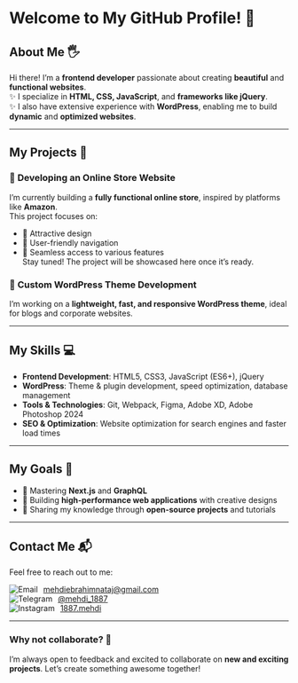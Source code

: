 # Welcome to My GitHub Profile! 👋

## About Me 🖐️
Hi there! I’m a **frontend developer** passionate about creating **beautiful** and **functional websites**.  
✨ I specialize in **HTML, CSS, JavaScript**, and **frameworks like jQuery**.  
✨ I also have extensive experience with **WordPress**, enabling me to build **dynamic** and **optimized websites**.  

---

## My Projects 🚀

### 🔧 **Developing an Online Store Website**  
I’m currently building a **fully functional online store**, inspired by platforms like **Amazon**.  
This project focuses on:  
- 📌 Attractive design  
- 📌 User-friendly navigation  
- 📌 Seamless access to various features  
Stay tuned! The project will be showcased here once it’s ready.  

### 🔧 **Custom WordPress Theme Development**  
I’m working on a **lightweight, fast, and responsive WordPress theme**, ideal for blogs and corporate websites.  

---

## My Skills 💻

- **Frontend Development**: HTML5, CSS3, JavaScript (ES6+), jQuery  
- **WordPress**: Theme & plugin development, speed optimization, database management  
- **Tools & Technologies**: Git, Webpack, Figma, Adobe XD, Adobe Photoshop 2024  
- **SEO & Optimization**: Website optimization for search engines and faster load times  

---

## My Goals 🌟

- 🚀 Mastering **Next.js** and **GraphQL**  
- 🚀 Building **high-performance web applications** with creative designs  
- 🚀 Sharing my knowledge through **open-source projects** and tutorials  

---

## Contact Me 📬

Feel free to reach out to me:

<div style="display: flex; align-items: center; gap: 10px;"heigh=200;>
  <img src="https://img.icons8.com/?size=20&width=100&id=CXYJjRfKlwI9&format=png&color=000000" alt="Email">
  <a href="mailto:mehdiebrahimnataj@gmail.com">mehdiebrahimnataj@gmail.com</a>
</div>

<div style="display: flex; align-items: center; gap: 10px;">
  <img src="https://img.icons8.com/?size=20&&id=oWiuH0jFiU0R&format=png&color=000000" alt="Telegram">
  <a href="https://t.me/mehdi_1887">@mehdi_1887</a>
</div>

<div style="display: flex; align-items: center; gap: 10px;">
  <img src="https://img.icons8.com/?size=20&id=Xy10Jcu1L2Su&format=png&color=000000" alt="Instagram">
  <a href="https://instagram.com/1887.mehdi">1887.mehdi</a>
</div>


---

### Why not collaborate? 🤝  
I’m always open to feedback and excited to collaborate on **new and exciting projects**. Let’s create something awesome together!
